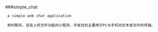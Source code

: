 ###simple_chat
    
     a simple web chat application  
 
     即时聊天，还有上传文件功能的小程序，开发目的主要用于Pc与手机间文本或文件的传输。  

